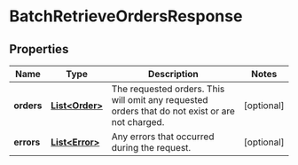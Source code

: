 
# BatchRetrieveOrdersResponse

## Properties
Name | Type | Description | Notes
------------ | ------------- | ------------- | -------------
**orders** | [**List&lt;Order&gt;**](Order.md) | The requested orders. This will omit any requested orders that do not exist or are not charged. |  [optional]
**errors** | [**List&lt;Error&gt;**](Error.md) | Any errors that occurred during the request. |  [optional]



